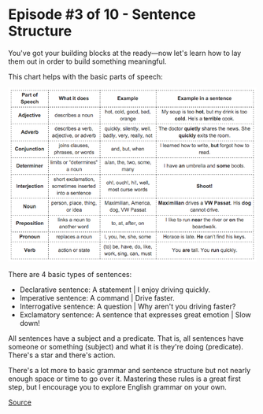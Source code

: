 # Episode #3 of 10 - Sentence Structure

You've got your building blocks at the ready—now let's learn how to lay them out in order to build something meaningful.

This chart helps with the basic parts of speech:

![image](0fa29926-2acd-4c52-8195-d7333fa95612.png)

There are 4 basic types of sentences:

- Declarative sentence: A statement | I enjoy driving quickly.
- Imperative sentence: A command | Drive faster.
- Interrogative sentence: A question | Why aren't you driving faster?
- Exclamatory sentence: A sentence that expresses great emotion | Slow down!

All sentences have a subject and a predicate. That is, all sentences have someone or something (subject) and what it is they're doing (predicate). There's a star and there's action.

There's a lot more to basic grammar and sentence structure but not nearly enough space or time to go over it. Mastering these rules is a great first step, but I encourage you to explore English grammar on your own.

[Source](https://www.englishclub.com/grammar/parts-of-speech-table.htm)
